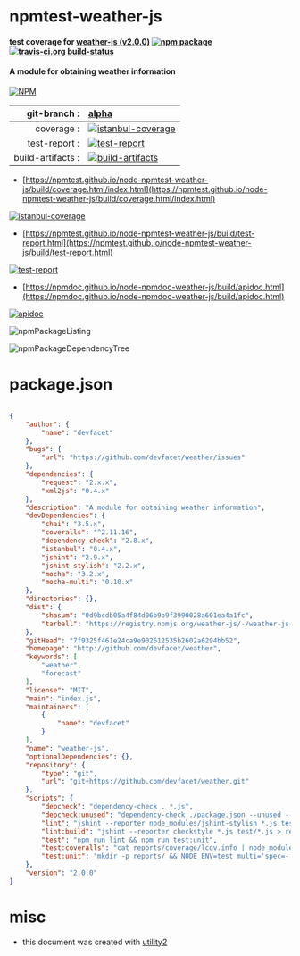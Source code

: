 # npmtest-weather-js

#### test coverage for  [weather-js (v2.0.0)](http://github.com/devfacet/weather)  [![npm package](https://img.shields.io/npm/v/npmtest-weather-js.svg?style=flat-square)](https://www.npmjs.org/package/npmtest-weather-js) [![travis-ci.org build-status](https://api.travis-ci.org/npmtest/node-npmtest-weather-js.svg)](https://travis-ci.org/npmtest/node-npmtest-weather-js)

#### A module for obtaining weather information

[![NPM](https://nodei.co/npm/weather-js.png?downloads=true&downloadRank=true&stars=true)](https://www.npmjs.com/package/weather-js)

| git-branch : | [alpha](https://github.com/npmtest/node-npmtest-weather-js/tree/alpha)|
|--:|:--|
| coverage : | [![istanbul-coverage](https://npmtest.github.io/node-npmtest-weather-js/build/coverage.badge.svg)](https://npmtest.github.io/node-npmtest-weather-js/build/coverage.html/index.html)|
| test-report : | [![test-report](https://npmtest.github.io/node-npmtest-weather-js/build/test-report.badge.svg)](https://npmtest.github.io/node-npmtest-weather-js/build/test-report.html)|
| build-artifacts : | [![build-artifacts](https://npmtest.github.io/node-npmtest-weather-js/glyphicons_144_folder_open.png)](https://github.com/npmtest/node-npmtest-weather-js/tree/gh-pages/build)|

- [https://npmtest.github.io/node-npmtest-weather-js/build/coverage.html/index.html](https://npmtest.github.io/node-npmtest-weather-js/build/coverage.html/index.html)

[![istanbul-coverage](https://npmtest.github.io/node-npmtest-weather-js/build/screenCapture.buildCi.browser.%252Ftmp%252Fbuild%252Fcoverage.lib.html.png)](https://npmtest.github.io/node-npmtest-weather-js/build/coverage.html/index.html)

- [https://npmtest.github.io/node-npmtest-weather-js/build/test-report.html](https://npmtest.github.io/node-npmtest-weather-js/build/test-report.html)

[![test-report](https://npmtest.github.io/node-npmtest-weather-js/build/screenCapture.buildCi.browser.%252Ftmp%252Fbuild%252Ftest-report.html.png)](https://npmtest.github.io/node-npmtest-weather-js/build/test-report.html)

- [https://npmdoc.github.io/node-npmdoc-weather-js/build/apidoc.html](https://npmdoc.github.io/node-npmdoc-weather-js/build/apidoc.html)

[![apidoc](https://npmdoc.github.io/node-npmdoc-weather-js/build/screenCapture.buildCi.browser.%252Ftmp%252Fbuild%252Fapidoc.html.png)](https://npmdoc.github.io/node-npmdoc-weather-js/build/apidoc.html)

![npmPackageListing](https://npmtest.github.io/node-npmtest-weather-js/build/screenCapture.npmPackageListing.svg)

![npmPackageDependencyTree](https://npmtest.github.io/node-npmtest-weather-js/build/screenCapture.npmPackageDependencyTree.svg)



# package.json

```json

{
    "author": {
        "name": "devfacet"
    },
    "bugs": {
        "url": "https://github.com/devfacet/weather/issues"
    },
    "dependencies": {
        "request": "2.x.x",
        "xml2js": "0.4.x"
    },
    "description": "A module for obtaining weather information",
    "devDependencies": {
        "chai": "3.5.x",
        "coveralls": "^2.11.16",
        "dependency-check": "2.8.x",
        "istanbul": "0.4.x",
        "jshint": "2.9.x",
        "jshint-stylish": "2.2.x",
        "mocha": "3.2.x",
        "mocha-multi": "0.10.x"
    },
    "directories": {},
    "dist": {
        "shasum": "0d9bcdb05a4f84d06b9b9f3990028a601ea4a1fc",
        "tarball": "https://registry.npmjs.org/weather-js/-/weather-js-2.0.0.tgz"
    },
    "gitHead": "7f9325f461e24ca9e902612535b2602a6294bb52",
    "homepage": "http://github.com/devfacet/weather",
    "keywords": [
        "weather",
        "forecast"
    ],
    "license": "MIT",
    "main": "index.js",
    "maintainers": [
        {
            "name": "devfacet"
        }
    ],
    "name": "weather-js",
    "optionalDependencies": {},
    "repository": {
        "type": "git",
        "url": "git+https://github.com/devfacet/weather.git"
    },
    "scripts": {
        "depcheck": "dependency-check . *.js",
        "depcheck:unused": "dependency-check ./package.json --unused --no-dev *.js",
        "lint": "jshint --reporter node_modules/jshint-stylish *.js test/*.js",
        "lint:build": "jshint --reporter checkstyle *.js test/*.js > reports/jshint-checkstyle.xml",
        "test": "npm run lint && npm run test:unit",
        "test:coveralls": "cat reports/coverage/lcov.info | node_modules/coveralls/bin/coveralls.js",
        "test:unit": "mkdir -p reports/ && NODE_ENV=test multi='spec=- xunit=reports/mocha-xunit.xml' istanbul cover _mocha -- --timeout 10000 -R mocha-multi && istanbul check-coverage"
    },
    "version": "2.0.0"
}
```



# misc
- this document was created with [utility2](https://github.com/kaizhu256/node-utility2)
